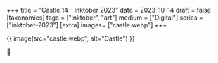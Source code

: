 +++
title = "Castle 14 - Inktober 2023"
date = 2023-10-14
draft =  false
[taxonomies]
tags = ["inktober", "art"]
medium = ["Digital"]
series = ["inktober-2023"]
[extra]
images= ["castle.webp"]
+++

{{ image(src="castle.webp", alt="Castle") }}

🏰
